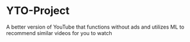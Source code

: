 # YTO-Project
A better version of YouTube that functions without ads and utilizes ML to recommend similar videos for you to watch

